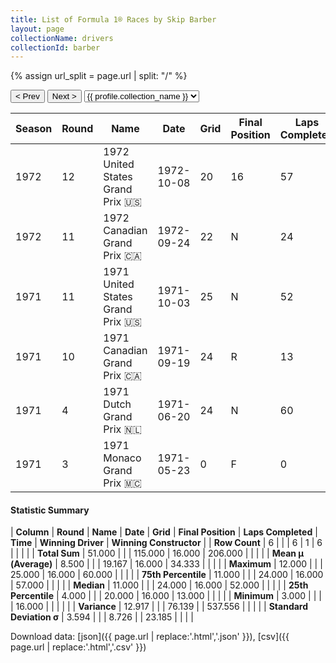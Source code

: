 ```yaml
---
title: List of Formula 1® Races by Skip Barber
layout: page
collectionName: drivers
collectionId: barber
---
```


{% assign url_split = page.url | split: "/" %}
<div id="collection-navigation">
<button onclick="selector.options[selector.selectedIndex-1].value && (window.location = selector.options[selector.selectedIndex-1].value);">&lt; Prev</button>
<button onclick="selector.options[selector.selectedIndex+1].value && (window.location = selector.options[selector.selectedIndex+1].value);">Next &gt;</button>
<select id="selector" onchange="this.options[this.selectedIndex].value && (window.location = this.options[this.selectedIndex].value);">
  {% for collectionId in site.data[page.collectionName].refs %}
    {% if collectionId == page.collectionId %}
      {% assign selected = "selected" %}
    {% else %}
      {% assign selected = "" %}
    {% endif %}
    {% assign profile = site.data[page.collectionName][collectionId].profile %}
    <option value="/f1/{{ page.collectionName }}/{{ collectionId }}/{{ url_split[4] }}" {{ selected }}>{{ profile.collection_name }}</option>
  {% endfor %}
</select>
</div>

| Season | Round | Name | Date | Grid | Final Position | Laps Completed | Time | Winning Driver | Winning Constructor |
|--|--|--|--|--|--|--|--|--|--|
| 1972 | 12 | 1972 United States Grand Prix 🇺🇸 | 1972-10-08 | 20 | 16 | 57 |   | Jackie Stewart 🇬🇧 | Tyrrell 🇬🇧 |
| 1972 | 11 | 1972 Canadian Grand Prix 🇨🇦 | 1972-09-24 | 22 | N | 24 |   | Jackie Stewart 🇬🇧 | Tyrrell 🇬🇧 |
| 1971 | 11 | 1971 United States Grand Prix 🇺🇸 | 1971-10-03 | 25 | N | 52 |   | François Cevert 🇫🇷 | Tyrrell 🇬🇧 |
| 1971 | 10 | 1971 Canadian Grand Prix 🇨🇦 | 1971-09-19 | 24 | R | 13 |   | Jackie Stewart 🇬🇧 | Tyrrell 🇬🇧 |
| 1971 | 4 | 1971 Dutch Grand Prix 🇳🇱 | 1971-06-20 | 24 | N | 60 |   | Jacky Ickx 🇧🇪 | Ferrari 🇮🇹 |
| 1971 | 3 | 1971 Monaco Grand Prix 🇲🇨 | 1971-05-23 | 0 | F | 0 |   | Jackie Stewart 🇬🇧 | Tyrrell 🇬🇧 |

#### Statistic Summary

| **Column** | **Round** | **Name** | **Date** | **Grid** | **Final Position** | **Laps Completed** | **Time** | **Winning Driver** | **Winning Constructor** |
| **Row Count** | 6 |  |  | 6 | 1 | 6 |  |  |  |
| **Total Sum** | 51.000 |  |  | 115.000 | 16.000 | 206.000 |  |  |  |
| **Mean μ (Average)** | 8.500 |  |  | 19.167 | 16.000 | 34.333 |  |  |  |
| **Maximum** | 12.000 |  |  | 25.000 | 16.000 | 60.000 |  |  |  |
| **75th Percentile** | 11.000 |  |  | 24.000 | 16.000 | 57.000 |  |  |  |
| **Median** | 11.000 |  |  | 24.000 | 16.000 | 52.000 |  |  |  |
| **25th Percentile** | 4.000 |  |  | 20.000 | 16.000 | 13.000 |  |  |  |
| **Minimum** | 3.000 |  |  |  | 16.000 |  |  |  |  |
| **Variance** | 12.917 |  |  | 76.139 |  | 537.556 |  |  |  |
| **Standard Deviation σ** | 3.594 |  |  | 8.726 |  | 23.185 |  |  |  |

Download data: [json]({{ page.url | replace:'.html','.json' }}), [csv]({{ page.url | replace:'.html','.csv' }})
